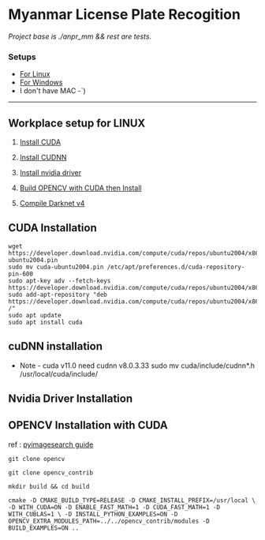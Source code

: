Myanmar License Plate Recogition
===

_Project base is ./anpr_mm && rest are tests._


### Setups ###
 - [For Linux](#workplace-setup-for-linux)
 - [For Windows](#workplace-setup-for-windows)
 - I don't have MAC -`)

---

## Workplace setup for LINUX

1. [Install CUDA](#cuda-installation)

2. [Install CUDNN](#cudnn-installation)

3. [Install nvidia driver](#nvidia-driver-installation)

4. [Build OPENCV with CUDA then Install](#opencv-installation-with-cuda)

5. [Compile Darknet v4](https://github.com/AlexeyAB/darknet/#how-to-compile-on-linuxmacos-using-cmake)
   

## CUDA Installation
    wget https://developer.download.nvidia.com/compute/cuda/repos/ubuntu2004/x86_64/cuda-ubuntu2004.pin
    sudo mv cuda-ubuntu2004.pin /etc/apt/preferences.d/cuda-repository-pin-600
    sudo apt-key adv --fetch-keys https://developer.download.nvidia.com/compute/cuda/repos/ubuntu2004/x86_64/7fa2af80.pub
    sudo add-apt-repository "deb https://developer.download.nvidia.com/compute/cuda/repos/ubuntu2004/x86_64/ /"
    sudo apt update
    sudo apt install cuda


## cuDNN installation 
* Note - cuda v11.0 need cudnn v8.0.3.33
    sudo mv cuda/include/cudnn*.h /usr/local/cuda/include/




## Nvidia Driver Installation


## OPENCV Installation with CUDA
ref : [pyimagesearch guide](https://www.pyimagesearch.com/2020/02/03/how-to-use-opencvs-dnn-module-with-nvidia-gpus-cuda-and-cudnn/)

`git clone opencv`

`git clone opencv_contrib`

`mkdir build && cd build`

`cmake -D CMAKE_BUILD_TYPE=RELEASE -D CMAKE_INSTALL_PREFIX=/usr/local \
-D WITH_CUDA=ON -D ENABLE_FAST_MATH=1 -D CUDA_FAST_MATH=1 -D WITH_CUBLAS=1 \
-D INSTALL_PYTHON_EXAMPLES=ON -D OPENCV_EXTRA_MODULES_PATH=../../opencv_contrib/modules -D BUILD_EXAMPLES=ON .. `





